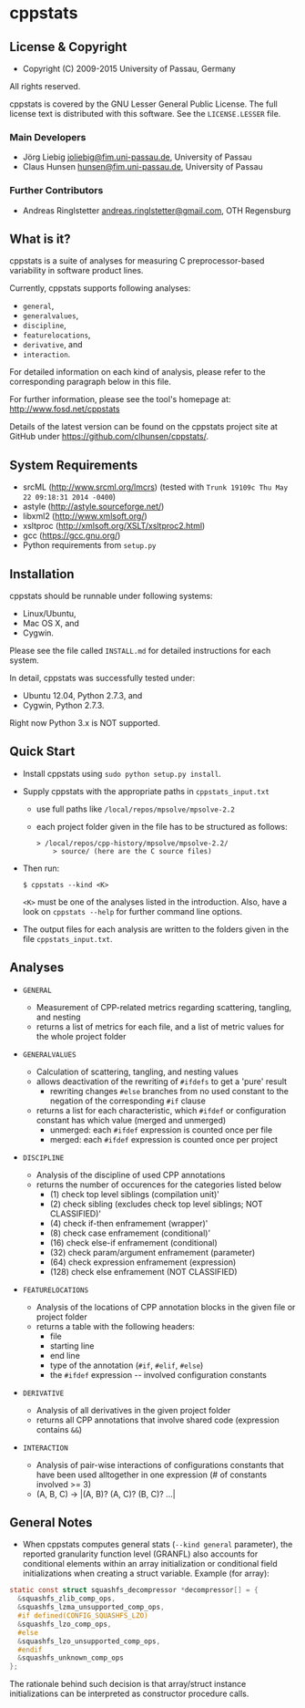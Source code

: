 # cppstats


## License & Copyright
* Copyright (C) 2009-2015 University of Passau, Germany

All rights reserved.

cppstats is covered by the GNU Lesser General Public License.
The full license text is distributed with this software. See the `LICENSE.LESSER` file.

### Main Developers

* Jörg Liebig <joliebig@fim.uni-passau.de>, University of Passau
* Claus Hunsen <hunsen@fim.uni-passau.de>, University of Passau

### Further Contributors

* Andreas Ringlstetter <andreas.ringlstetter@gmail.com>, OTH Regensburg

## What is it?

cppstats is a suite of analyses for measuring C preprocessor-based variability in software product lines.

Currently, cppstats supports following analyses:

* `general`,
* `generalvalues`,
* `discipline`,
* `featurelocations`,
* `derivative`, and
* `interaction`.

For detailed information on each kind of analysis, please refer to the corresponding paragraph below in this file.

For further information, please see the tool's homepage at: http://www.fosd.net/cppstats

Details of the latest version can be found on the cppstats project site at GitHub under https://github.com/clhunsen/cppstats/.


## System Requirements

* srcML (http://www.srcml.org/lmcrs) (tested with `Trunk 19109c Thu May 22 09:18:31 2014 -0400`)
* astyle (http://astyle.sourceforge.net/)
* libxml2 (http://www.xmlsoft.org/)
* xsltproc (http://xmlsoft.org/XSLT/xsltproc2.html)
* gcc (https://gcc.gnu.org/)
* Python requirements from `setup.py`


## Installation

cppstats should be runnable under following systems:

* Linux/Ubuntu,
* Mac OS X, and
* Cygwin.

Please see the file called `INSTALL.md` for detailed instructions for each
system.

In detail, cppstats was successfully tested under:

* Ubuntu 12.04, Python 2.7.3, and
* Cygwin, Python 2.7.3.

Right now Python 3.x is NOT supported.


## Quick Start

- Install cppstats using `sudo python setup.py install`.

- Supply cppstats with the appropriate paths in `cppstats_input.txt`

    * use full paths like `/local/repos/mpsolve/mpsolve-2.2`
    * each project folder given in the file has to be structured as follows:

        ```
        > /local/repos/cpp-history/mpsolve/mpsolve-2.2/
            > source/ (here are the C source files)
        ```

- Then run:
    ```
    $ cppstats --kind <K>
    ```

    `<K>` must be one of the analyses listed in the introduction. Also, have a look on `cppstats --help` for further command line options.

- The output files for each analysis are written to the folders given in the file `cppstats_input.txt`.


## Analyses

* `GENERAL`
    - Measurement of CPP-related metrics regarding scattering,
      tangling, and nesting
    - returns a list of metrics for each file, and a list of metric
      values for the whole project folder

* `GENERALVALUES`
     - Calculation of scattering, tangling, and nesting values
     - allows deactivation of the rewriting of `#ifdefs` to get a 'pure' result
         - rewriting changes `#else` branches from no used constant to the
           negation of the corresponding `#if` clause
     - returns a list for each characteristic, which `#ifdef` or configuration
       constant has which value (merged and unmerged)
         - unmerged: each `#ifdef` expression is counted once per file
         - merged: each `#ifdef` expression is counted once per project

* `DISCIPLINE`
    - Analysis of the discipline of used CPP annotations
    - returns the number of occurences for the categories listed below
        - (1) check top level siblings (compilation unit)'
        - (2) check sibling (excludes check top level siblings; NOT CLASSIFIED)'
        - (4) check if-then enframement (wrapper)'
        - (8) check case enframement (conditional)'
        - (16) check else-if enframement (conditional)
        - (32) check param/argument enframement (parameter)
        - (64) check expression enframement (expression)
        - (128) check else enframement (NOT CLASSIFIED)

* `FEATURELOCATIONS`
    - Analysis of the locations of CPP annotation blocks in the given
      file or project folder
    - returns a table with the following headers:
        - file
        - starting line
        - end line
        - type of the annotation (`#if`, `#elif`, `#else`)
        - the `#ifdef` expression
        -- involved configuration constants

* `DERIVATIVE`
    - Analysis of all derivatives in the given project folder
    - returns all CPP annotations that involve shared code (expression
      contains `&&`)

* `INTERACTION`
    - Analysis of pair-wise interactions of configurations constants
      that have been used alltogether in one expression (# of constants
      involved >= 3)
    - (A, B, C) -> |(A, B)? (A, C)? (B, C)? ...|

## General Notes

* When cppstats computes general stats (`--kind general` parameter), the reported granularity
function level (GRANFL) also accounts for conditional elements within an array initialization 
or conditional field initializations when creating a struct variable. Example (for array):

```c
static const struct squashfs_decompressor *decompressor[] = {
  &squashfs_zlib_comp_ops,
  &squashfs_lzma_unsupported_comp_ops,
  #if defined(CONFIG_SQUASHFS_LZO)
  &squashfs_lzo_comp_ops,
  #else
  &squashfs_lzo_unsupported_comp_ops,
  #endif
  &squashfs_unknown_comp_ops
};
```

The rationale behind such decision is that array/struct instance initializations can be interpreted 
as constructor procedure calls.
